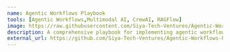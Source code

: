 ```yaml
---
name: Agentic Workflows Playbook
tools: [Agentic Workflows,Multimodal AI, CrewAI, RAGFlow]
image: https://raw.githubusercontent.com/Siya-Tech-Ventures/Agentic-Workflows-Playbook/refs/heads/main/thumbnail.webp
description: A comprehensive playbook for implementing agentic workflows in enterprise settings, focusing on AI agents, automation, and system design.
external_url: https://github.com/Siya-Tech-Ventures/Agentic-Workflows-Playbook
---
```

